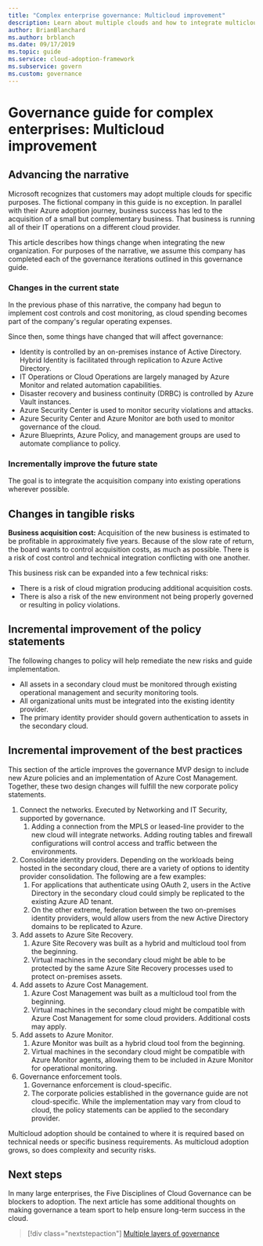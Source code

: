 ```yaml
---
title: "Complex enterprise governance: Multicloud improvement"
description: Learn about multiple clouds and how to integrate multicloud organizations for complex enterprises in the Cloud Adoption Framework for Azure.
author: BrianBlanchard
ms.author: brblanch
ms.date: 09/17/2019
ms.topic: guide
ms.service: cloud-adoption-framework
ms.subservice: govern
ms.custom: governance
---
```


# Governance guide for complex enterprises: Multicloud improvement

## Advancing the narrative

Microsoft recognizes that customers may adopt multiple clouds for specific purposes. The fictional company in this guide is no exception. In parallel with their Azure adoption journey, business success has led to the acquisition of a small but complementary business. That business is running all of their IT operations on a different cloud provider.

This article describes how things change when integrating the new organization. For purposes of the narrative, we assume this company has completed each of the governance iterations outlined in this governance guide.

### Changes in the current state

In the previous phase of this narrative, the company had begun to implement cost controls and cost monitoring, as cloud spending becomes part of the company's regular operating expenses.

Since then, some things have changed that will affect governance:

- Identity is controlled by an on-premises instance of Active Directory. Hybrid Identity is facilitated through replication to Azure Active Directory.
- IT Operations or Cloud Operations are largely managed by Azure Monitor and related automation capabilities.
- Disaster recovery and business continuity (DRBC) is controlled by Azure Vault instances.
- Azure Security Center is used to monitor security violations and attacks.
- Azure Security Center and Azure Monitor are both used to monitor governance of the cloud.
- Azure Blueprints, Azure Policy, and management groups are used to automate compliance to policy.

### Incrementally improve the future state

The goal is to integrate the acquisition company into existing operations wherever possible.

## Changes in tangible risks

**Business acquisition cost:** Acquisition of the new business is estimated to be profitable in approximately five years. Because of the slow rate of return, the board wants to control acquisition costs, as much as possible. There is a risk of cost control and technical integration conflicting with one another.

This business risk can be expanded into a few technical risks:

- There is a risk of cloud migration producing additional acquisition costs.
- There is also a risk of the new environment not being properly governed or resulting in policy violations.

## Incremental improvement of the policy statements

The following changes to policy will help remediate the new risks and guide implementation.

- All assets in a secondary cloud must be monitored through existing operational management and security monitoring tools.
- All organizational units must be integrated into the existing identity provider.
- The primary identity provider should govern authentication to assets in the secondary cloud.

## Incremental improvement of the best practices

This section of the article improves the governance MVP design to include new Azure policies and an implementation of Azure Cost Management. Together, these two design changes will fulfill the new corporate policy statements.

1. Connect the networks. Executed by Networking and IT Security, supported by governance.
    1. Adding a connection from the MPLS or leased-line provider to the new cloud will integrate networks. Adding routing tables and firewall configurations will control access and traffic between the environments.
2. Consolidate identity providers. Depending on the workloads being hosted in the secondary cloud, there are a variety of options to identity provider consolidation. The following are a few examples:
    1. For applications that authenticate using OAuth 2, users in the Active Directory in the secondary cloud could simply be replicated to the existing Azure AD tenant.
    2. On the other extreme, federation between the two on-premises identity providers, would allow users from the new Active Directory domains to be replicated to Azure.
3. Add assets to Azure Site Recovery.
    1. Azure Site Recovery was built as a hybrid and multicloud tool from the beginning.
    2. Virtual machines in the secondary cloud might be able to be protected by the same Azure Site Recovery processes used to protect on-premises assets.
4. Add assets to Azure Cost Management.
    1. Azure Cost Management was built as a multicloud tool from the beginning.
    2. Virtual machines in the secondary cloud might be compatible with Azure Cost Management for some cloud providers. Additional costs may apply.
5. Add assets to Azure Monitor.
    1. Azure Monitor was built as a hybrid cloud tool from the beginning.
    2. Virtual machines in the secondary cloud might be compatible with Azure Monitor agents, allowing them to be included in Azure Monitor for operational monitoring.
6. Governance enforcement tools.
    1. Governance enforcement is cloud-specific.
    2. The corporate policies established in the governance guide are not cloud-specific. While the implementation may vary from cloud to cloud, the policy statements can be applied to the secondary provider.

Multicloud adoption should be contained to where it is required based on technical needs or specific business requirements. As multicloud adoption grows, so does complexity and security risks.

## Next steps

In many large enterprises, the Five Disciplines of Cloud Governance can be blockers to adoption. The next article has some additional thoughts on making governance a team sport to help ensure long-term success in the cloud.

> [!div class="nextstepaction"]
> [Multiple layers of governance](./multiple-layers-of-governance.md)
